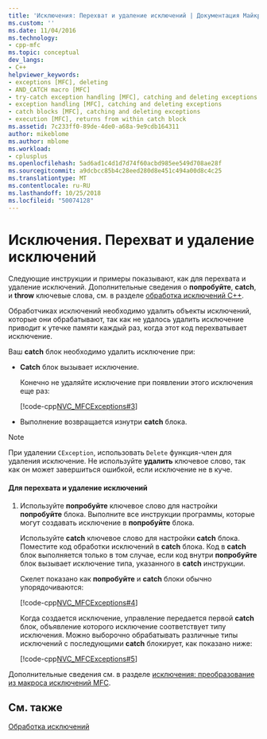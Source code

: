 ```yaml
---
title: 'Исключения: Перехват и удаление исключений | Документация Майкрософт'
ms.custom: ''
ms.date: 11/04/2016
ms.technology:
- cpp-mfc
ms.topic: conceptual
dev_langs:
- C++
helpviewer_keywords:
- exceptions [MFC], deleting
- AND_CATCH macro [MFC]
- try-catch exception handling [MFC], catching and deleting exceptions
- exception handling [MFC], catching and deleting exceptions
- catch blocks [MFC], catching and deleting exceptions
- execution [MFC], returns from within catch block
ms.assetid: 7c233ff0-89de-4de0-a68a-9e9cdb164311
author: mikeblome
ms.author: mblome
ms.workload:
- cplusplus
ms.openlocfilehash: 5ad6ad1c4d1d7d74f60acbd985ee549d708ae28f
ms.sourcegitcommit: a9dcbcc85b4c28eed280d8e451c494a00d8c4c25
ms.translationtype: MT
ms.contentlocale: ru-RU
ms.lasthandoff: 10/25/2018
ms.locfileid: "50074128"
---
```

# <a name="exceptions-catching-and-deleting-exceptions"></a>Исключения. Перехват и удаление исключений

Следующие инструкции и примеры показывают, как для перехвата и удаление исключений. Дополнительные сведения о **попробуйте**, **catch**, и **throw** ключевые слова, см. в разделе [обработка исключений C++](../cpp/cpp-exception-handling.md).

Обработчиках исключений необходимо удалить объекты исключений, которые они обрабатывают, так как не удалось удалить исключение приводит к утечке памяти каждый раз, когда этот код перехватывает исключение.

Ваш **catch** блок необходимо удалить исключение при:

- **Catch** блок вызывает исключение.

   Конечно не удаляйте исключение при появлении этого исключения еще раз:

   [!code-cpp[NVC_MFCExceptions#3](../mfc/codesnippet/cpp/exceptions-catching-and-deleting-exceptions_1.cpp)]

- Выполнение возвращается изнутри **catch** блока.

> [!NOTE]
>  При удалении `CException`, использовать `Delete` функция-член для удаления исключение. Не используйте **удалить** ключевое слово, так как он может завершиться ошибкой, если исключение не в куче.

#### <a name="to-catch-and-delete-exceptions"></a>Для перехвата и удаление исключений

1. Используйте **попробуйте** ключевое слово для настройки **попробуйте** блока. Выполните все инструкции программы, которые могут создавать исключение в **попробуйте** блока.

   Используйте **catch** ключевое слово для настройки **catch** блока. Поместите код обработки исключений в **catch** блока. Код в **catch** блок выполняется только в том случае, если код внутри **попробуйте** блок вызывает исключение типа, указанного в **catch** инструкции.

   Скелет показано как **попробуйте** и **catch** блоки обычно упорядочиваются:

   [!code-cpp[NVC_MFCExceptions#4](../mfc/codesnippet/cpp/exceptions-catching-and-deleting-exceptions_2.cpp)]

   Когда создается исключение, управление передается первой **catch** блок, объявление которого исключение соответствует типу исключения. Можно выборочно обрабатывать различные типы исключений с последующими **catch** блокирует, как показано ниже:

   [!code-cpp[NVC_MFCExceptions#5](../mfc/codesnippet/cpp/exceptions-catching-and-deleting-exceptions_3.cpp)]

Дополнительные сведения см. в разделе [исключения: преобразование из макроса исключений MFC](../mfc/exceptions-converting-from-mfc-exception-macros.md).

## <a name="see-also"></a>См. также

[Обработка исключений](../mfc/exception-handling-in-mfc.md)

